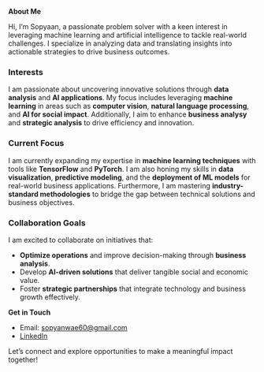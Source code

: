 **About Me**

Hi, I’m Sopyaan, a passionate problem solver with a keen interest in leveraging machine learning and artificial intelligence to tackle real-world challenges. I specialize in analyzing data and translating insights into actionable strategies to drive business outcomes.

### Interests  
I am passionate about uncovering innovative solutions through **data analysis** and **AI applications**. My focus includes leveraging **machine learning** in areas such as **computer vision**, **natural language processing**, and **AI for social impact**. Additionally, I aim to enhance **business analysy** and **strategic analysis** to drive efficiency and innovation.  

### Current Focus  
I am currently expanding my expertise in **machine learning techniques** with tools like **TensorFlow** and **PyTorch**. I am also honing my skills in **data visualization**, **predictive modeling**, and the **deployment of ML models** for real-world business applications. Furthermore, I am mastering **industry-standard methodologies** to bridge the gap between technical solutions and business objectives.  

### Collaboration Goals  
I am excited to collaborate on initiatives that:  
- **Optimize operations** and improve decision-making through **business analysis**.  
- Develop **AI-driven solutions** that deliver tangible social and economic value.  
- Foster **strategic partnerships** that integrate technology and business growth effectively.
  
**Get in Touch**

- Email: sopyanwae60@gmail.com
- [LinkedIn](http://www.linkedin.com/in/sopyaannn)
  
Let’s connect and explore opportunities to make a meaningful impact together!


<!---
Sopyaan/Sopyaan is a ✨ special ✨ repository because its `README.md` (this file) appears on your GitHub profile.
You can click the Preview link to take a look at your changes.
--->
